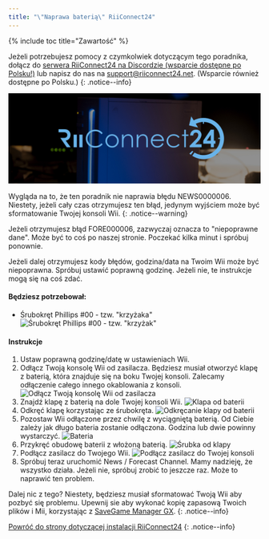 ```yaml
---
title: "\"Naprawa baterią\" RiiConnect24"
---
```


{% include toc title="Zawartość" %}

Jeżeli potrzebujesz pomocy z czymkolwiek dotyczącym tego poradnika, dołącz do [serwera RiiConnect24 na Discordzie (wsparcie dostępne po Polsku!)](https://discord.gg/b4Y7jfD) lub napisz do nas na [support@riiconnect24.net](mailto:support@riiconnect24.net). (Wsparcie również dostępne po Polsku.)
{: .notice--info}

![Logo RiiConnect24](/images/WiiRC24Logo.jpg)

Wygląda na to, że ten poradnik nie naprawia błędu NEWS0000006. Niestety, jeżeli cały czas otrzymujesz ten błąd, jedynym wyjściem może być sformatowanie Twojej konsoli Wii.
{: .notice--warning}

Jeżeli otrzymujesz błąd FORE000006, zazwyczaj oznacza to "niepoprawne dane". Może być to coś po naszej stronie. Poczekać kilka minut i spróbuj ponownie.

Jeżeli dalej otrzymujesz kody błędów, godzina/data na Twoim Wii może być niepoprawna. Spróbuj ustawić poprawną godzinę. Jeżeli nie, te instrukcje mogą się na coś zdać.

#### Będziesz potrzebował:

* Śrubokręt Phillips #00 - tzw. "krzyżaka" ![Śrubokręt Phillips #00 - tzw. "krzyżak"](/images/RiiConnect24/clock/screwdriver.jpg)

#### Instrukcje

1. Ustaw poprawną godzinę/datę w ustawieniach Wii.
2. Odłącz Twoją konsolę Wii od zasilacza. Będziesz musiał otworzyć klapę z baterią, która znajduje się na boku Twojej konsoli. Zalecamy odłączenie całego innego okablowania z konsoli. ![Odłącz Twoją konsolę Wii od zasilacza](/images/RiiConnect24/clock/unplug.jpg)
3. Znajdź klapę z baterią na dole Twojej konsoli Wii. ![Klapa od baterii](/images/RiiConnect24/clock/batterycover.jpg)
4. Odkręć klapę korzystając ze śrubokręta. ![Odkręcanie klapy od baterii](http://i.imgur.com/VRRAiSk.gif)
5. Pozostaw Wii odłączone przez chwilę z wyciągniętą baterią. Od Ciebie zależy jak długo bateria zostanie odłączona. Godzina lub dwie powinny wystarczyć. ![Bateria](/images/RiiConnect24/clock/battery.jpg)
6. Przykręć obudowę baterii z włożoną baterią. ![Śrubka od klapy](http://i.imgur.com/8MEy5Jo.gif)
7. Podłącz zasilacz do Twojego Wii. ![Podłącz zasilacz do Twojej konsoli](/images/RiiConnect24/clock/plug.jpg)
8. Spróbuj teraz uruchomić News / Forecast Channel. Mamy nadzieję, że wszystko działa. Jeżeli nie, spróbuj zrobić to jeszcze raz. Może to naprawić ten problem.

Dalej nic z tego? Niestety, będziesz musiał sformatować Twoją Wii aby pozbyć się problemu. Upewnij sie aby wykonać kopię zapasową Twoich plików i Mii, korzystając z [SaveGame Manager GX](https://sourceforge.net/projects/savegame-manager-gx/files/HBC_SetUp_R127.zip/download).
{: .notice--info}

[Powróć do strony dotyczącej instalacji RiiConnect24](riiconnect24)
{: .notice--info}
